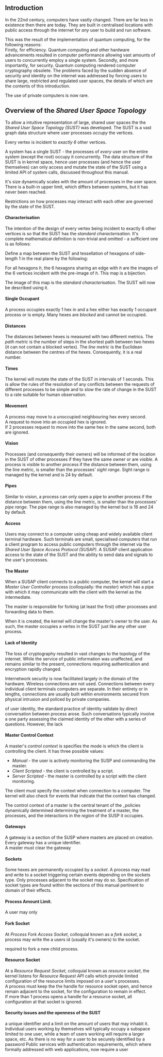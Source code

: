## Introduction

In the 22nd century, computers have vastly changed. There are far less in existence
then there are today. They are built in centralised locations with public access through
the internet for _any_ user to build and run software.  

This was the result of the implementation of quantum computing, for the following reasons:  
Firstly, for efficiency. Quantum computing and other hardware advancements resulted
in computer performance allowing vast amounts of users to concurrently employ a single
system. Secondly, and more importantly, for security. Quantum computing rendered
computer cryptography obsolete. The problems faced by the sudden absence of security
and identity on the internet was addressed by forcing users to share large, restricted
and regulated user spaces, the details of which are the contents of this introduction.  

The use of private computers is now rare.  

## Overview of the _Shared User Space Topology_

To allow a intuitive representation of large, shared user spaces the
the _Shared User Space Topology (SUST)_ was developed. The
SUST is a vast graph data structure where user processes _occupy_ the vertices.  

Every vertex is incident to _exactly 6_ other vertices.  

A system has a single SUST - the processes of _every_ user on the entire system
(except the root) occupy it concurrently. 
The data structure of the SUST is in kernel space, hence user processes (and
hence the user themselves) can only access and mutate the state of the SUST using
a limited API of system calls, discussed throughout this manual.

It's size dynamically scales with the amount of processes in the user space. There 
is a built-in upper limit, which differs between systems, but it has never been
reached.  

Restrictions on how processes may interact with each other are governed by the
state of the SUST.  

#### Characterisation

The intention of the design of every vertex being incident to exactly 6
other vertices is so that the SUST has the _standard characterisation_.
It's complete mathematical definition is non-trivial and omitted - a sufficient
one is as follows:  

Define a map between the SUST and tessellation of hexagons of side-length
1 in the real plane by the following:  

For all hexagons _h_, the 6 hexagons sharing an edge with _h_ are the images of
the 6 vertices incident with the pre-image of _h_. This map is a bijection.  

The image of this map is the _standard characterisation_. The SUST will now be
described using it.  

#### Single Occupant

A process occupies exactly 1 hex in and a hex either has exactly 1 occupant
process or is empty. Many hexes are _blocked_ and cannot be occupied.  

#### Distances

The distances between hexes is measured with two different metrics. The 
_path metric_ is the number of steps in the shortest path between two hexes
(it can not contain a blocked vertex).
The _line metric_ is the Euclidean distance between the centres of the hexes.
Consequently, it is a real number.

#### Times

The kernel will mutate the state of the SUST in intervals of 1 seconds. This
is allow the rules of the resolution of any conflicts between the requests
of different processes to be simple and to slow the rate of change in the
SUST to a rate suitable for human observation.  

#### Movement

A process may move to a unoccupied neighbouring hex every second.  
A request to move into an occupied hex is ignored.  
If 2 processes request to move into the same hex in the same second,
both are ignored.  

#### Vision

Processes (and consequently their owners) will be informed of the location
in the SUST of other processes if they have the same owner or are _visible_.
A process is visible to another process if the distance between them, using
the line metric, is smaller than the processes' _sight range_.
Sight range is managed by the kernel and is 24 by default. 

#### Pipes

Similar to vision, a process can only open a pipe to another process if the
distance between them, using the line metric, is smaller than the processes'
_pipe range_. The pipe range is also managed by the kernel but is 16 and 24 by
default. 

#### Access

Users may connect to a computer using cheap and widely available client terminal
hardware. Such terminals are small, specialised computers that run a client program to
access public computers through the internet via the _Shared User Space Access Protocol
(SUSAP)_. A SUSAP client application access to the state of the SUST and the ability
to send data and signals to the user's processes.  

#### The Master

When a SUSAP client connects to a public computer, the kernel will start a _Master User
Controller_ process (colloquially: the _master_) which has a pipe with which it
may communicate with the client with the kernel as the intermediate.  

The master is responsible for forking (at least the first) other processes and 
forwarding data to them.  

When it is created, the kernel will change the master's owner to the user. As such,
the master occupies a vertex in the SUST just like any other user process.  

#### Lack of Identity

The loss of cryptography resulted in vast changes to the topology of the internet.
While the service of public information was unaffected, and remains similar to
the present, connections requiring authentication and encryption rapidly changed.  

Internetwork security is now facilitated largely in the domain of the hardware.
Wireless connections are not used. Connections between every individual client terminals
computers are separate. In their entirety or in lengths, connections are usually
built within environments secured from physical intrusion and policed by private companies.  

of user identity, the standard practice of identity validate by direct conversation
between process arose. Such conversations typically involve a one party assessing
the claimed identity of the other with a series of questions. However, the lack


#### Master Control Context

A master's _control context_ is specifies the mode is which the client is controlling the
client. It has three possible values:
- _Manual_ - the user is actively monitoring the SUSP and commanding the master.
- _Client Scripted_ - the client is controlled by a script.
- _Server Scripted_ - the master is controlled by a script with the client monitoring.

The client must specify the context when connection to a computer. The kernel will also
check for events that indicate that the context has changed.  


The control context of a master is the central tenant of the _policies dynamically
determined determining
the treatment of a master, the processes, and the interactions in the _region_ of the SUSP
it occupies.

#### Gateways

A gateway is a section of the SUSP where masters are placed on creation. Every
gateway has a unique identifier.  
A master must clear the gateway

#### Sockets

Some hexes are permanently occupied by a _socket_. A process may read and write
to a socket triggering certain events depending on the sockets type. Only
processes adjacent to the socket may do so. Specification of socket types 
are found within the sections of this manual pertinent to domain of their 
effects.
#### Process Amount Limit.

A user may only 
#### Fork Socket

At _Process Fork Access Socket_, colloquial known as a _fork socket_,
a process may write the a users id (usually it's owners) to the socket.

required to fork a new child process.  






#### Resource Socket

At a _Resource Request Socket_, colloquial known as _resource socket_,
the kernel listens for _Resource Request API_ calls which provide limited
configuration of the resource limits imposed on a user's processes.  
A process must keep the the handle for resource socket open, and hence remain
adjacent to the socket, for the configuration to remain in effect.  
If more than 1 process opens a handle for a resource socket, all
configuration at that socket is ignored.  




#### Security issues and the openness of the SUST
a unique identifier and a limit on the amount of users that may inhabit it. Individual 
users working by themselves will typically occupy a subspace limited to one user, while
a team of users working will require a larger space, etc.
As there is no way for a user
to be securely identified by a password 
Public services with
authentication requirements, which where formally addressed with web applications, now
require a user
